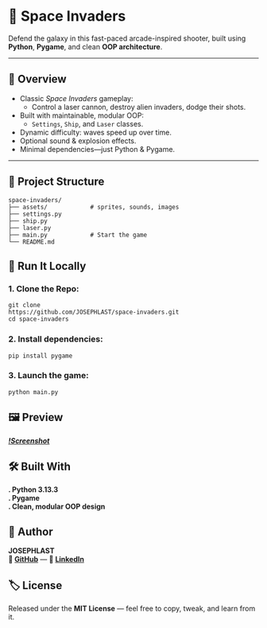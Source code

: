# 👾 Space Invaders

Defend the galaxy in this fast-paced arcade-inspired shooter, built using **Python**, **Pygame**, and clean **OOP architecture**.

---


## 🎯 Overview

- Classic *Space Invaders* gameplay:
  - Control a laser cannon, destroy alien invaders, dodge their shots.
- Built with maintainable, modular OOP:
  - `Settings`, `Ship`, and `Laser` classes.
- Dynamic difficulty: waves speed up over time.
- Optional sound & explosion effects.
- Minimal dependencies—just Python & Pygame.

---


## 📁 Project Structure

```text
space-invaders/
├── assets/            # sprites, sounds, images
├── settings.py
├── ship.py
├── laser.py
├── main.py            # Start the game
└── README.md
```


## 🚀 Run It Locally

### 1. Clone the Repo:
```text
git clone    
https://github.com/JOSEPHLAST/space-invaders.git    
cd space-invaders
```  

### 2. Install dependencies:
```pip install pygame```

### 3. Launch the game:
```python main.py```


## 🖼️ Preview

***[!Screenshot](space-invaders-screenshot.png)***


## 🛠️ Built With

**. Python 3.13.3**    
**. Pygame**    
**. Clean, modular OOP design**    


## 📌 Author

**JOSEPHLAST**    
**🔗 [GitHub](https://github.com/JOSEPHLAST)** — **🔗 [LinkedIn](https://www.linkedin.com/in/josephlast-a-aaa813354/)**    


## 🏷️ License

Released under the **MIT License** — feel free to copy, tweak, and learn from it.
